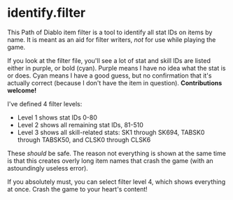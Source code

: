 # identify.filter

This Path of Diablo item filter is a tool to identify all stat IDs on items by
name. It is meant as an aid for filter writers, *not* for use while playing the
game.

If you look at the filter file, you'll see a lot of stat and skill IDs are
listed either in purple, or bold (cyan). Purple means I have no idea what the
stat is or does. Cyan means I have a good guess, but no confirmation that it's
actually correct (because I don't have the item in question). **Contributions
welcome!**

I've defined 4 filter levels:
- Level 1 shows stat IDs 0-80
- Level 2 shows all remaining stat IDs, 81-510
- Level 3 shows all skill-related stats: SK1 through SK694, TABSK0 through TABSK50, and CLSK0 through CLSK6

These *should* be safe. The reason not everything is shown at the same time is
that this creates overly long item names that crash the game (with an
astoundingly useless error).

If you absolutely must, you can select filter level 4, which shows everything at
once. Crash the game to your heart's content!
